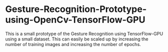 # Gesture-Recognition-Prototype-using-OpenCv-TensorFlow-GPU
This is a small prototype of the Gesture Recognition using TensorFlow-GPU using a small dataset. This can easily be scaled up by increasing the number of training images and increasing the number of epochs.

